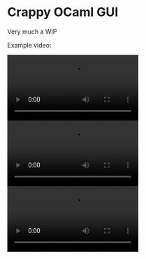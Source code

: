 Crappy OCaml GUI
================

Very much a WIP

Example video:

![Simple File Browser](videos/filebrowser-1.mp4)
![Demo 1](videos/demo-1.mp4)
![JS Demo 1](videos/js-demo-1.mp4)
